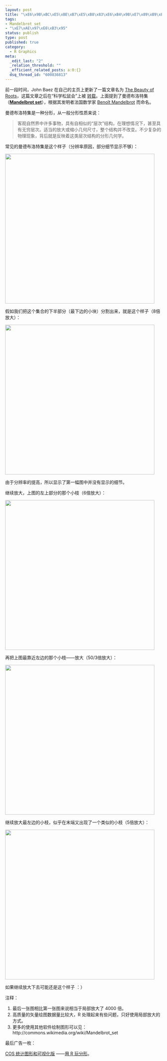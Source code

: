 ```yaml
--- 
layout: post
title: "\xE6\x9B\xBC\xE5\xBE\xB7\xE5\xB8\x83\xE6\xB4\x9B\xE7\x89\xB9\xE9\x9B\x86"
tags: 
- Mandelbrot set
- "\xE7\xAE\x97\xE6\xB3\x95"
status: publish
type: post
published: true
category:
  - R Graphics
meta: 
  _edit_last: "2"
  _relation_threshold: ""
  _efficient_related_posts: a:0:{}
  dsq_thread_id: "600836813"
---
```

前一段时间，John Baez 在自己的主页上更新了一篇文章名为 <a href="http://math.ucr.edu/home/baez/roots/">The Beauty of Roots</a>，这篇文章之后在“科学松鼠会”上被 <a title="《多项式的根之美》" href="http://songshuhui.net/archives/23604.html" target="_blank">转载</a>。上面提到了曼德布洛特集（<a href="http://en.wikipedia.org/wiki/Mandelbrot_set"><strong>Mandelbrot set</strong></a>），根据其发明者法国数学家 <a title="Benoît Mandelbrot" href="http://commons.wikimedia.org/wiki/Beno%C3%AEt_Mandelbrot">Benoît Mandelbrot</a> 而命名。

曼德布洛特集是一种分形，从一般分形性质来说：
<blockquote>客观自然界中许多事物，具有自相似的“层次”结构，在理想情况下，甚至具有无穷层次。适当的放大或缩小几何尺寸，整个结构并不改变。不少复杂的物理现象，背后就是反映着这类层次结构的分形几何学。</blockquote>
常见的曼德布洛特集是这个样子（分辨率原因，部分细节显示不够）：

<a href="http://www.bjt.name/wp-content/uploads/2009/12/scale1.png"><img class="aligncenter size-full wp-image-10438" title="scale1" src="http://www.bjt.name/wp-content/uploads/2009/12/scale1.png" alt="" width="480" height="480" /></a>

假如我们把这个集合的下半部分（最下边的小块）分割出来，就是这个样子（8倍放大）：

<a href="http://www.bjt.name/wp-content/uploads/2009/12/scale2.png"><img class="aligncenter size-full wp-image-10438" title="scale2" src="http://www.bjt.name/wp-content/uploads/2009/12/scale2.png" alt="" width="480" height="480" /></a>

由于分辨率的提高，所以显示了第一幅图中并没有显示的细节。

继续放大，上图的左上部分的那个小枝（6倍放大）：

<a href="http://www.bjt.name/wp-content/uploads/2009/12/scale41.png"><img class="aligncenter size-full wp-image-10446" title="scale4" src="http://www.bjt.name/wp-content/uploads/2009/12/scale41.png" alt="" width="480" height="480" /></a>

再把上图最靠近左边的那个小枝——放大（50/3倍放大）：

<a href="http://www.bjt.name/wp-content/uploads/2009/12/scale51.png"><img class="aligncenter size-full wp-image-10447" title="scale5" src="http://www.bjt.name/wp-content/uploads/2009/12/scale51.png" alt="" width="480" height="480" /></a>

继续放大最左边的小枝，似乎在末端又出现了一个类似的小枝（5倍放大）：

<a href="http://www.bjt.name/wp-content/uploads/2009/12/scale6.png"><img class="aligncenter size-full wp-image-10450" title="scale6" src="http://www.bjt.name/wp-content/uploads/2009/12/scale6.png" alt="" width="480" height="480" /></a>

如果继续放大下去可能还是这个样子 ：）

注释：
<ol>
	<li>最后一张图相比第一张图来说相当于局部放大了 4000 倍。</li>
	<li>高质量的矢量绘图数据量比较大，R 处理起来有些问题，只好使用局部放大的方式。</li>
	<li>更多的使用其他软件绘制图形可以见：http://commons.wikimedia.org/wiki/Mandelbrot_set</li>
</ol>
最后广告一枚：

<a href="http://cos.name/bbs/thread.php?fid=27">COS 统计图形和可视化版</a> ——<a href="http://cos.name/bbs/read.php?tid=17644">用 R 玩分形</a>。
